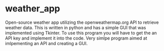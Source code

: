 # weather_app

Open-source weather app utilizing the openweathermap.org API to retrieve weather data. 
This is written in python and has a simple GUI that was implemented using Tkinter. 
To use this program you will have to get the an API key and implement it into the code.
Very simlpe program aimed at imlpementing an API and creating a GUI. 
